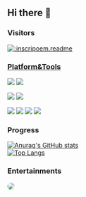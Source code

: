 ## Hi there 👋

<!-- 计数器 -->
### Visitors
<a href="https://count.getloli.com/"><img src="https://count.getloli.com/get/@:inscripoem.readme?theme=asoul" alt=":inscripoem.readme" />  

### Platform&Tools
[![](https://img.shields.io/static/v1?label=Windows&message=10&color=%230074cd&logo=windows&style=flat-square)](https://www.microsoft.com/zh-cn/software-download/windows10)
[![](https://img.shields.io/static/v1?label=IDE&message=Visual%20Studio%20Code&color=%232a7ac4&logo=visual-studio-code&style=flat-square)](https://code.visualstudio.com)

[![](https://img.shields.io/static/v1?label=iPhone&message=13&color=%23888888&logo=apple&style=flat-square)]()
[![](https://img.shields.io/static/v1?label=Nvidia&message=3070&color=%2376B900&logo=nvidia&logoColor=white&style=flat-square)]()

[![](https://img.shields.io/badge/-Docker-2496ED?style=flat-square&logo=docker&logoColor=ffffff)](https://www.docker.com/)
[![](https://img.shields.io/badge/-CSS3-1572B6?style=flat-square&logo=css3&logoColor=white)](https://www.w3.org/Style/CSS/)
[![](https://img.shields.io/badge/-HTML5-E34F26?style=flat-square&logo=html5&logoColor=white)](https://html.spec.whatwg.org/)
[![](https://img.shields.io/badge/-Python-3776AB?style=flat-square&logo=python&logoColor=white)](https://www.python.org)

### Progress
[![Anurag's GitHub stats](https://github-readme-stats.vercel.app/api?username=inscripoem&count_private=true&show_icons=true&theme=react)](https://github.com/anuraghazra/github-readme-stats)  
[![Top Langs](https://github-readme-stats.vercel.app/api/top-langs/?username=inscripoem&theme=react)](https://github.com/anuraghazra/github-readme-stats)

 <!-- waka-box start -->
 
 <!-- waka-box end -->
 
 ### Entertainments
<!-- Genshin Impact -->
<img style="border-radius:12px" src="https://genshin-card.himiku.com/detail/26/1139546.png"></img>
